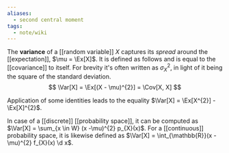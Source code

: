```yaml
---
aliases:
  - second central moment
tags:
  - note/wiki
---
```


The **variance** of a [[random variable]] $X$ captures its *spread* around the [[expectation]], $\mu = \Ex[X]$. It is defined as follows and is equal to the [[covariance]] to itself. For brevity it's often written as $\sigma_{X}^{2}$, in light of it being the square of the standard deviation.
$$
\Var[X] = \Ex[(X - \mu)^{2}] = \Cov[X, X]
$$

Application of some identities leads to the equality $\Var[X] = \Ex[X^{2}] - \Ex[X]^{2}$.

In case of a [[discrete]] [[probability space]], it can be computed as $\Var[X] = \sum_{x \in W} (x -\mu)^{2} p_{X}(x)$. For a [[continuous]] probability space, it is likewise defined as $\Var[X] = \int_{\mathbb{R}}(x - \mu)^{2} f_{X}(x) \d x$.
